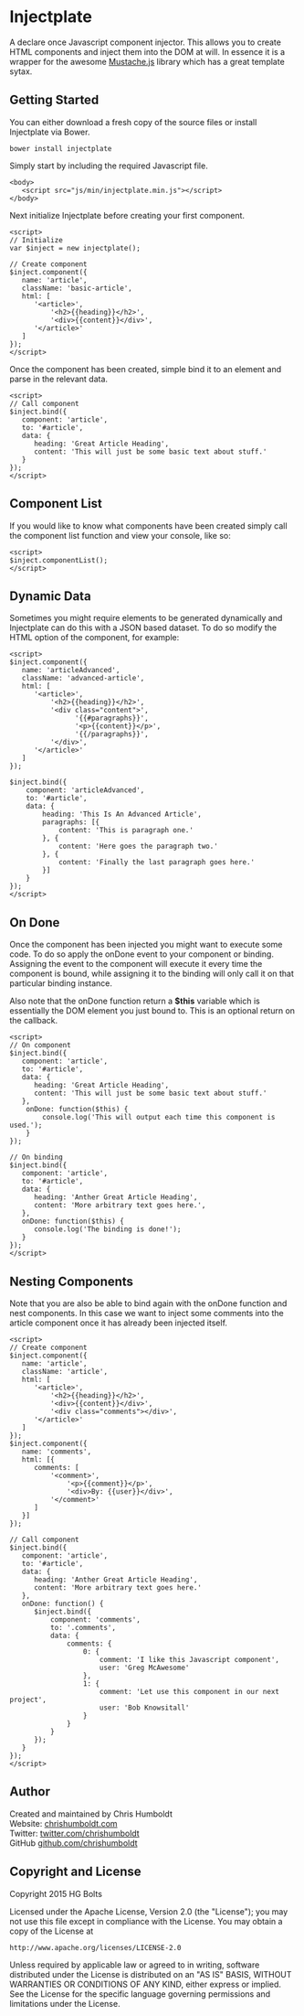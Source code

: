 # Injectplate
A declare once Javascript component injector. This allows you to create HTML components and inject them into the DOM at will. In essence it is a wrapper for the awesome [Mustache.js](https://github.com/janl/mustache.js) library which has a great template sytax.

## Getting Started
You can either download a fresh copy of the source files or install Injectplate via Bower.

```
bower install injectplate
```

Simply start by including the required Javascript file.

```
<body>
   <script src="js/min/injectplate.min.js"></script>
</body>
```

Next initialize Injectplate before creating your first component.

```
<script>
// Initialize
var $inject = new injectplate();

// Create component
$inject.component({
   name: 'article',
   className: 'basic-article',
   html: [
      '<article>',
          '<h2>{{heading}}</h2>',
          '<div>{{content}}</div>',
      '</article>'
   ]
});
</script>
```

Once the component has been created, simple bind it to an element and parse in the relevant data.

```
<script>
// Call component
$inject.bind({
   component: 'article',
   to: '#article',
   data: {
      heading: 'Great Article Heading',
      content: 'This will just be some basic text about stuff.'
   }
});
</script>
```

## Component List
If you would like to know what components have been created simply call the component list function and view your console, like so:

```
<script>
$inject.componentList();
</script>
```

## Dynamic Data
Sometimes you might require elements to be generated dynamically and Injectplate can do this with a JSON based dataset. To do so modify the HTML option of the component, for example:

```
<script>
$inject.component({
   name: 'articleAdvanced',
   className: 'advanced-article',
   html: [
      '<article>',
          '<h2>{{heading}}</h2>',
          '<div class="content">',
			 	'{{#paragraphs}}',
            	'<p>{{content}}</p>',
				'{{/paragraphs}}',
          '</div>',
      '</article>'
   ]
});

$inject.bind({
	component: 'articleAdvanced',
	to: '#article',
	data: {
		heading: 'This Is An Advanced Article',
		paragraphs: [{
			content: 'This is paragraph one.'
		}, {
			content: 'Here goes the paragraph two.'
		}, {
			content: 'Finally the last paragraph goes here.'
		}]
	}
});
</script>
```

## On Done
Once the component has been injected you might want to execute some code. To do so apply the onDone event to your component or binding. Assigning the event to the component will execute it every time the component is bound, while assigning it to the binding will only call it on that particular binding instance.

Also note that the onDone function return a **$this** variable which is essentially the DOM element you just bound to. This is an optional return on the callback.

```
<script>
// On component
$inject.bind({
   component: 'article',
   to: '#article',
   data: {
      heading: 'Great Article Heading',
      content: 'This will just be some basic text about stuff.'
   },
	onDone: function($this) {
		console.log('This will output each time this component is used.');
	}
});

// On binding
$inject.bind({
   component: 'article',
   to: '#article',
   data: {
      heading: 'Anther Great Article Heading',
      content: 'More arbitrary text goes here.',
   },
   onDone: function($this) {
      console.log('The binding is done!');
   }
});
</script>
```


## Nesting Components
Note that you are also be able to bind again with the onDone function and nest components. In this case we want to inject some comments into the article component once it has already been injected itself.

```
<script>
// Create component
$inject.component({
   name: 'article',
   className: 'article',
   html: [
      '<article>',
          '<h2>{{heading}}</h2>',
          '<div>{{content}}</div>',
          '<div class="comments"></div>',
      '</article>'
   ]
});
$inject.component({
   name: 'comments',
   html: [{
      comments: [
          '<comment>',
              '<p>{{comment}}</p>',
              '<div>By: {{user}}</div>',
          '</comment>'
      ]
   }]
});

// Call component
$inject.bind({
   component: 'article',
   to: '#article',
   data: {
      heading: 'Anther Great Article Heading',
      content: 'More arbitrary text goes here.'
   },
   onDone: function() {
      $inject.bind({
          component: 'comments',
          to: '.comments',
          data: {
              comments: {
                  0: {
                      comment: 'I like this Javascript component',
                      user: 'Greg McAwesome'
                  },
                  1: {
                      comment: 'Let use this component in our next project',
                      user: 'Bob Knowsitall'
                  }
              }
          }
      });
   }
});
</script>
```

## Author
Created and maintained by Chris Humboldt<br>
Website: <a href="http://chrishumboldt.com/">chrishumboldt.com</a><br>
Twitter: <a href="https://twitter.com/chrishumboldt">twitter.com/chrishumboldt</a><br>
GitHub <a href="https://github.com/chrishumboldt">github.com/chrishumboldt</a><br>

## Copyright and License
Copyright 2015 HG Bolts

Licensed under the Apache License, Version 2.0 (the "License");
you may not use this file except in compliance with the License.
You may obtain a copy of the License at

    http://www.apache.org/licenses/LICENSE-2.0

Unless required by applicable law or agreed to in writing, software
distributed under the License is distributed on an "AS IS" BASIS,
WITHOUT WARRANTIES OR CONDITIONS OF ANY KIND, either express or implied.
See the License for the specific language governing permissions and
limitations under the License.
